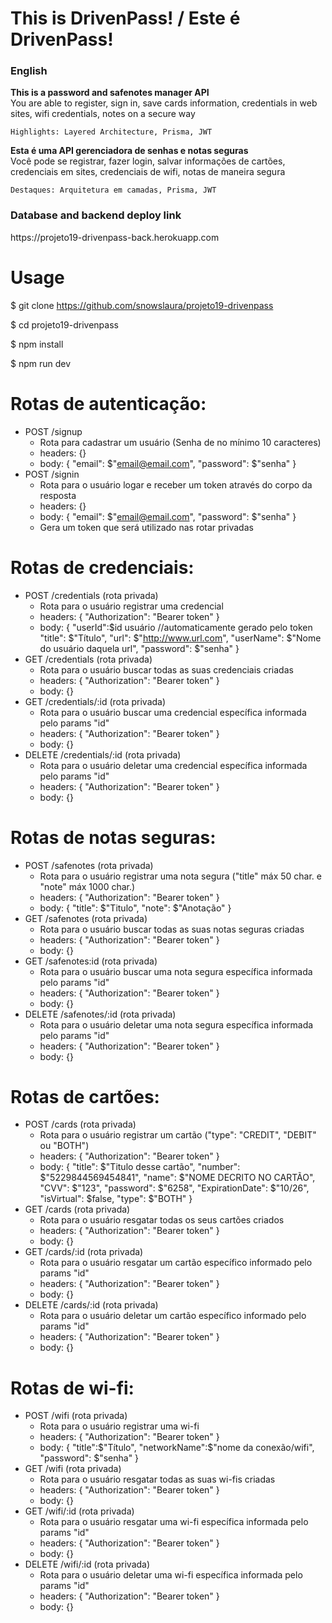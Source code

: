 <h1>This is DrivenPass!  /  Este é DrivenPass!</h1>

<h3>English</h3>
<b>This is a password and safenotes manager API </b></br>
You are able to register, sign in, save cards information, credentials in web sites, wifi credentials, notes on a secure way</br>


```Highlights: Layered Architecture, Prisma, JWT```

<b>Esta é uma API gerenciadora de senhas e notas seguras </b></br>
Você pode se registrar, fazer login, salvar informações de cartões, credenciais em sites, credenciais de wifi, notas  de maneira segura</br>


```Destaques: Arquitetura em camadas, Prisma, JWT```

<h3>Database and backend deploy link</h3>
https://projeto19-drivenpass-back.herokuapp.com

# Usage </br>
$ git clone https://github.com/snowslaura/projeto19-drivenpass

$ cd projeto19-drivenpass

$ npm install

$ npm run dev



# Rotas de autenticação:

- POST /signup
    - Rota para cadastrar um usuário (Senha de no mínimo 10 caracteres)
    - headers: {}
    - body: {
        "email": $"email@email.com",
        "password": $"senha"
    }
- POST /signin
    - Rota para o usuário logar e receber um token através do corpo da resposta
    - headers: {}
    - body: {
        "email": $"email@email.com",
        "password": $"senha"
    }
    - Gera um token que será utilizado nas rotar privadas
    
# Rotas de credenciais:

- POST /credentials (rota privada)
    - Rota para o usuário registrar uma credencial
    - headers: {
        "Authorization": "Bearer token"
    }
    - body: {
        "userId":$id usuário //automaticamente gerado pelo token
        "title": $"Título",
        "url": $"http://www.url.com",
        "userName": $"Nome do usuário daquela url",
        "password": $"senha"
    }
- GET /credentials (rota privada)
    - Rota para o usuário buscar todas as suas credenciais criadas
    - headers: {
        "Authorization": "Bearer token"
    }
    - body: {}
- GET /credentials/:id (rota privada)
    - Rota para o usuário buscar uma credencial específica informada pelo params "id"
    - headers: {
        "Authorization": "Bearer token"
    }
    - body: {}
- DELETE /credentials/:id (rota privada)
    - Rota para o usuário deletar uma credencial específica informada pelo params "id"
    - headers: {
        "Authorization": "Bearer token"
    }
    - body: {}
    
# Rotas de notas seguras:

- POST /safenotes (rota privada)
    - Rota para o usuário registrar uma nota segura ("title" máx 50 char. e "note" máx 1000 char.)
    - headers: {
        "Authorization": "Bearer token"
    }
    - body: {
        "title": $"Titulo",
        "note": $"Anotação"
    }
- GET /safenotes (rota privada)
    - Rota para o usuário buscar todas as suas notas seguras criadas
    - headers: {
        "Authorization": "Bearer token"
    }
    - body: {}
- GET /safenotes:id (rota privada)
    - Rota para o usuário buscar uma nota segura específica informada pelo params "id"
    - headers: {
        "Authorization": "Bearer token"
    }
    - body: {}
- DELETE /safenotes/:id (rota privada)
    - Rota para o usuário deletar uma nota segura específica informada pelo params "id"
    - headers: {
        "Authorization": "Bearer token"
    }
    - body: {}
    
# Rotas de cartões:

- POST /cards (rota privada)
    - Rota para o usuário registrar um cartão ("type": "CREDIT", "DEBIT" ou "BOTH")
    - headers: {
        "Authorization": "Bearer token"
    }
    - body: {
        "title": $"Titulo desse cartão",
        "number": $"5229844569454841",
        "name": $"NOME DECRITO NO CARTÃO",
        "CVV": $"123",
        "password": $"6258",
        "ExpirationDate": $"10/26",
        "isVirtual": $false,
        "type": $"BOTH"
    }
- GET /cards (rota privada)
    - Rota para o usuário resgatar todas os seus cartões criados
    - headers: {
        "Authorization": "Bearer token"
    }
    - body: {}
- GET /cards/:id (rota privada)
    - Rota para o usuário resgatar um cartão específico informado pelo params "id"
    - headers: {
        "Authorization": "Bearer token"
    }
    - body: {}
- DELETE /cards/:id (rota privada)
    - Rota para o usuário deletar um cartão específico informado pelo params "id"
    - headers: {
        "Authorization": "Bearer token"
    }
    - body: {}
    
# Rotas de wi-fi:

- POST /wifi (rota privada)
    - Rota para o usuário registrar uma wi-fi
    - headers: {
        "Authorization": "Bearer token"
    }
    - body: {
        "title":$"Título",
        "networkName":$"nome da conexão/wifi",
        "password": $"senha"
    }
- GET /wifi (rota privada)
    - Rota para o usuário resgatar todas as suas wi-fis criadas
    - headers: {
        "Authorization": "Bearer token"
    }
    - body: {}
- GET /wifi/:id (rota privada)
    - Rota para o usuário resgatar uma wi-fi específica informada pelo params "id"
    - headers: {
        "Authorization": "Bearer token"
    }
    - body: {}
- DELETE /wifi/:id (rota privada)
    - Rota para o usuário deletar uma wi-fi específica informada pelo params "id"
    - headers: {
        "Authorization": "Bearer token"
    }
    - body: {}
